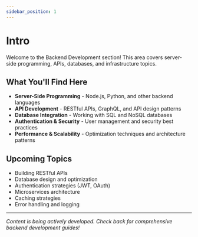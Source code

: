 ```yaml
---
sidebar_position: 1
---
```


# Intro

Welcome to the Backend Development section! This area covers server-side programming, APIs, databases, and infrastructure topics.

## What You'll Find Here

- **Server-Side Programming** - Node.js, Python, and other backend languages
- **API Development** - RESTful APIs, GraphQL, and API design patterns
- **Database Integration** - Working with SQL and NoSQL databases
- **Authentication & Security** - User management and security best practices
- **Performance & Scalability** - Optimization techniques and architecture patterns

## Upcoming Topics

- Building RESTful APIs
- Database design and optimization
- Authentication strategies (JWT, OAuth)
- Microservices architecture
- Caching strategies
- Error handling and logging

---

*Content is being actively developed. Check back for comprehensive backend development guides!*
